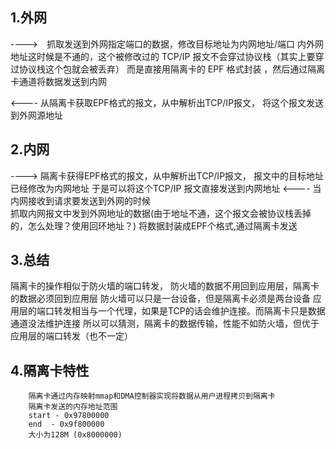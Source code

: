 ## 1.外网
---->　抓取发送到外网指定端口的数据，修改目标地址为内网地址/端口
内外网地址这时候是不通的，这个被修改过的 TCP/IP 报文不会穿过协议栈（其实上要穿过协议栈这个包就会被丢弃）
而是直接用隔离卡的 EPF 格式封装
，然后通过隔离卡通道将数据发送到内网

<----    从隔离卡获取EPF格式的报文，从中解析出TCP/IP报文，
            将这个报文发送到外网源地址

## 2.内网
---->   隔离卡获得EPF格式的报文，从中解析出TCP/IP报文，
          报文中的目标地址已经修改为内网地址
         于是可以将这个TCP/IP 报文直接发送到内网地址
<----  当内网接收到请求要发送到外网的时候  
         抓取内网报文中发到外网地址的数据(由于地址不通，这个报文会被协议栈丢掉的，怎么处理？使用回环地址？)
         将数据封装成EPF个格式,通过隔离卡发送
           

## 3.总结
隔离卡的操作相似于防火墙的端口转发，
                    防火墙的数据不用回到应用层，隔离卡的数据必须回到应用层
                    防火墙可以只是一台设备，但是隔离卡必须是两台设备
应用层的端口转发相当与一个代理，如果是TCP的话会维护连接。而隔离卡只是数据通道没法维护连接
所以可以猜测，隔离卡的数据传输，性能不如防火墙，但优于应用层的端口转发（也不一定）



## 4.隔离卡特性
        隔离卡通过内存映射mmap和DMA控制器实现将数据从用户进程拷贝到隔离卡
        隔离卡发送的内存地址范围
        start - 0x97800000
        end  - 0x9f800000
        大小为128M (0x8000000)

 